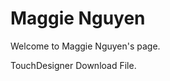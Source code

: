 <html>
  <head>
    <title>Maggie's GitHub.io</title>
    <script src="https://cdn.jsdelivr.net/npm/p5@1.11.1/lib/p5.min.js"></script> 
  </head>
  
  <body>
    <h1>Maggie Nguyen</h1>
    <p>Welcome to Maggie Nguyen's page.</p>
    <p>TouchDesigner Download File.</p>
    <script>
//Maggie Nguyen - Rainbow Squares 
let userInput = ""; //stores input 

function setup() {
  createCanvas(1000, 1000); //1000x1000 square canvas
  background(225); //white background
  userInput = prompt("Hello, welcome to Maggie's Website. Please enter your name for personalization:");
}

function draw() {
  background(225); //sets background to white 

  const r = color(255, 0, 0); //red using RGB 
  const o = color(255, 165, 0); //orange 
  const y = color(255, 255, 0); //yellow
  const g = color(0, 255, 0); //green 
  const b = color(0, 0, 255); //blue 
  const p = color(128, 0, 128); //purple 

  
  fill(255);
  rect(0, 0, 1000, 1000); //side to side, up down, width, length 
  fill(r); 
  rect(25, 25, 950, 950);
  fill(o);
  rect(50, 50, 900, 900);
  fill(y);
  rect(75, 75, 850, 850);
  fill(g);
  rect(100, 100, 800, 800);
  fill(b);
  rect(125, 125, 750, 750);
  fill(p);
  rect(150, 150, 700, 700);
  fill(r); 
  rect(175, 175, 650, 650);
  fill(o);
  rect(200, 200, 600, 600);
  fill(y);
  rect(225, 225, 550, 550);
  fill(g);
  rect(250, 250, 500, 500);
  fill(b);
  rect(275, 275, 450, 450);
  fill(p);
  rect(300, 300, 400, 400);
  fill(r); 
  rect(325, 325, 350, 350);
  fill(o);
  rect(350, 350, 300, 300);
  fill(y);
  rect(375, 375, 250, 250);
  fill(g);
  rect(400, 400, 200, 200);
  fill(b);
  rect(425, 425, 150, 150);
  fill(p);
  rect(450, 450, 100, 100);
  fill(r); 
  rect(475, 475, 50, 50);
  fill(o);
  rect(488, 488, 25, 25);

  if (frameCount % 2 === 0) {
    fill(random(255), random(255), random(255)); //random colors
  } else {
    fill(255); //white text
  }

    textAlign(CENTER, CENTER);

  if (userInput) {
    textSize(80);
    text("HELLO " + userInput.toUpperCase(), width / 2, height / 2 - 30);
    
    textSize(40);
    text("Please download the TouchDesigner file", width / 2, height / 2 + 40);
  } else {
    textSize(60);
    text("HELLO USER", width / 2, height / 2 - 30);

    textSize(28);
    text("Please download the TouchDesigner file", width / 2, height / 2 + 40);
  }

} //end of Rainbow Squares


    </script>
  </body>
</html>
